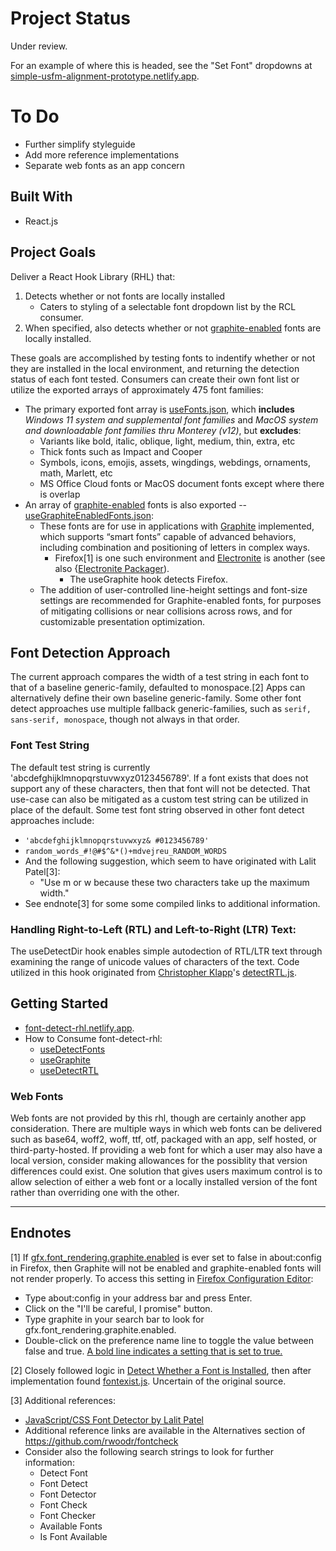 # Project Status
Under review.

For an example of where this is headed, see the "Set Font" dropdowns at [simple-usfm-alignment-prototype.netlify.app](https://simple-usfm-alignment-prototype.netlify.app/).

# To Do
 * Further simplify styleguide
 * Add more reference implementations
 * Separate web fonts as an app concern

## Built With

 * React.js

## Project Goals
Deliver a React Hook Library (RHL) that:
1. Detects whether or not fonts are locally installed
   * Caters to styling of a selectable font dropdown list by the RCL consumer.
1. When specified, also detects whether or not [graphite-enabled](https://software.sil.org/fonts/) fonts are locally installed.

These goals are accomplished by testing fonts to indentify whether or not they are installed in the local environment, and returning the detection status of each font tested. Consumers can create their own font list or utilize the exported arrays of approximately 475 font families:
* The primary exported font array is [useFonts.json](https://github.com/RUN-Collaborations/font-select-rcl/blob/main/src/fonts/useFonts.json), which **includes** *Windows 11 system and supplemental font families* and *MacOS system and downloadable font families thru Monterey (v12)*, but **excludes**:
   * Variants like bold, italic, oblique, light, medium, thin, extra, etc
   * Thick fonts such as Impact and Cooper
   * Symbols, icons, emojis, assets, wingdings, webdings, ornaments, math, Marlett, etc
   * MS Office Cloud fonts or MacOS document fonts except where there is overlap
* An array of [graphite-enabled](https://software.sil.org/fonts/) fonts is also exported -- [useGraphiteEnabledFonts.json](https://github.com/RUN-Collaborations/font-select-rcl/blob/main/src/fonts/useGraphiteEnabledFonts.json):
   * These fonts are for use in applications with [Graphite](https://scripts.sil.org/cms/scripts/page.php?site_id=projects&item_id=graphite_about) implemented, which supports “smart fonts” capable of advanced behaviors, including combination and positioning of letters in complex ways.
      * Firefox[1] is one such environment and [Electronite](https://www.npmjs.com/package/electronite) is another (see also {[Electronite Packager](https://www.npmjs.com/package/electronite-packager)).
         * The useGraphite hook detects Firefox.
   * The addition of user-controlled line-height settings and font-size settings are recommended for Graphite-enabled fonts, for purposes of mitigating collisions or near collisions across rows, and for customizable presentation optimization.

## Font Detection Approach
The current approach compares the width of a test string in each font to that of a baseline generic-family, defaulted to monospace.[2] Apps can alternatively define their own baseline generic-family. Some other font detect approaches use multiple fallback generic-families, such as `serif, sans-serif, monospace`, though not always in that order.

### Font Test String
The default test string is currently 'abcdefghijklmnopqrstuvwxyz0123456789'. If a font exists that does not support any of these characters, then that font will not be detected. That use-case can also be mitigated as a custom test string can be utilized in place of the default.  Some test font string observed in other font detect approaches include:
* `'abcdefghijklmnopqrstuvwxyz& #0123456789'`
* `random_words_#!@#$^&*()+mdvejreu_RANDOM_WORDS`
* And the following suggestion, which seem to have originated with Lalit Patel[3]:  
   * "Use m or w because these two characters take up the maximum width."  
* See endnote[3] for some some compiled links to additional information.

### Handling Right-to-Left (RTL) and Left-to-Right (LTR) Text:
The useDetectDir hook enables simple autodection of RTL/LTR text through examining the range of unicode values of characters of the text. Code utilized in this hook originated from [Christopher Klapp](https://github.com/klappy)'s [detectRTL.js](https://github.com/unfoldingWord-box3/simple-text-editor-rcl/blob/master/src/helpers/detectRTL.js).

## Getting Started

* [font-detect-rhl.netlify.app](https://font-detect-rhl.netlify.app/).
* How to Consume font-detect-rhl:
   * [useDetectFonts](https://codesandbox.io/s/simplefontdropdown-font-detect-rhl-qbv8ee?file=/src/components/SimpleFontDropdown.jsx)
   * [useGraphite](https://codesandbox.io/s/usegraphite-font-detect-rhl-dnlqs1?file=/src/components/UtilizeGraphiteFonts.jsx)
   * [useDetectRTL](https://codesandbox.io/s/usedetectrtl-font-detect-rhl-280fws?file=/src/components/DetectRTL.jsx)

### Web Fonts
Web fonts are not provided by this rhl, though are certainly another app consideration. There are multiple ways in which web fonts can be delivered such as base64, woff2, woff, ttf, otf, packaged with an app, self hosted, or third-party-hosted. If providing a web font for which a user may also have a local version, consider making allowances for the possiblity that version differences could exist. One solution that gives users maximum control is to allow selection of either a web font or a locally installed version of the font rather than overriding one with the other.
___

## Endnotes
[1] If [gfx.font_rendering.graphite.enabled](https://silnrsi.github.io/FDBP/en-US/Browsers%20as%20a%20font%20test%20platform.html) is ever set to false in about:config in Firefox, then Graphite will not be enabled and graphite-enabled fonts will not render properly. To access this setting in [Firefox Configuration Editor](https://support.mozilla.org/en-US/kb/about-config-editor-firefox):
* Type about:config in your address bar and press Enter.
* Click on the "I'll be careful, I promise" button.
* Type graphite in your search bar to look for gfx.font_rendering.graphite.enabled.
* Double-click on the preference name line to toggle the value between false and true. [A bold line indicates a setting that is set to true.](https://support.mozilla.org/en-US/kb/about-config-editor-firefox)

[2] Closely followed logic in [Detect Whether a Font is Installed](https://www.kirupa.com/html5/detect_whether_font_is_installed.htm), then after implementation found [fontexist.js](https://gist.github.com/alloyking/4154494). Uncertain of the original source.

[3] Additional references:
* [JavaScript/CSS Font Detector by Lalit Patel](https://gist.github.com/szepeviktor/d28dfcfc889fe61763f3)
* Additional reference links are available in the Alternatives section of https://github.com/rwoodr/fontcheck
* Consider also the following search strings to look for further information:
   * Detect Font
   * Font Detect
   * Font Detector
   * Font Check
   * Font Checker
   * Available Fonts
   * Is Font Available
